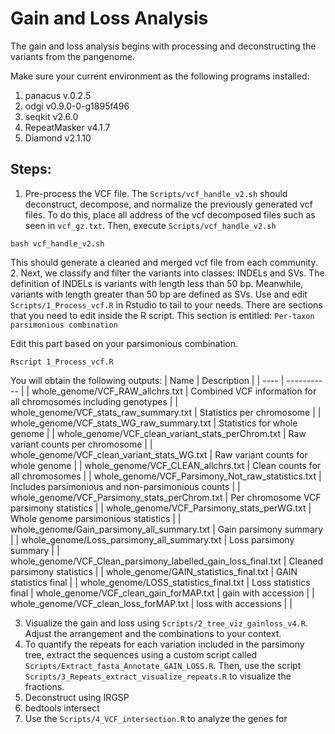 # Gain and Loss Analysis
The gain and loss analysis begins with processing and deconstructing the variants from the pangenome. 

Make sure your current environment as the following programs installed:
1. panacus v.0.2.5
2. odgi v0.9.0-0-g1895f496
3. seqkit v2.6.0
4. RepeatMasker v4.1.7
5. Diamond v2.1.10

## Steps:
1. Pre-process the VCF file. The `Scripts/vcf_handle_v2.sh` should deconstruct, decompose, and normalize the previously generated vcf files. To do this, place all address of the vcf decomposed files such as seen in `vcf_gz.txt`. Then, execute `Scripts/vcf_handle_v2.sh`
```
bash vcf_handle_v2.sh
```
This should generate a cleaned and merged vcf file from each community. 
2. Next, we classify and filter the variants into classes: INDELs and SVs. The definition of INDELs is variants with length less than 50 bp. Meanwhile, variants with length greater than 50 bp are defined as SVs. Use and edit `Scripts/1_Process_vcf.R` in Rstudio to tail to your needs. There are sections that you need to edit inside the R script. This section is entitled:
`Per-taxon parsimonious combination`

Edit this part based on your parsimonious combination. 

```
Rscript 1_Process_vcf.R
```

You will obtain the following outputs:
| Name | Description |
| ---- | ----------- |
| whole_genome/VCF_RAW_allchrs.txt | Combined VCF information for all chromosomes including genotypes |
| whole_genome/VCF_stats_raw_summary.txt | Statistics per chromosome |
| whole_genome/VCF_stats_WG_raw_summary.txt | Statistics for whole genome |
| whole_genome/VCF_clean_variant_stats_perChrom.txt | Raw variant counts per chromosome | 
| whole_genome/VCF_clean_variant_stats_WG.txt | Raw variant counts for whole genome |
| whole_genome/VCF_CLEAN_allchrs.txt | Clean counts for all chromosomes |
| whole_genome/VCF_Parsimony_Not_raw_statistics.txt | Includes parsimonious and non-parsimonious counts |
| whole_genome/VCF_Parsimony_stats_perChrom.txt | Per chromosome VCF parsimony statistics |
| whole_genome/VCF_Parsimony_stats_perWG.txt | Whole genome parsimonious statistics |
| whole_genome/Gain_parsimony_all_summary.txt | Gain parsimony summary |
| whole_genome/Loss_parsimony_all_summary.txt | Loss parsimony summary |
| whole_genome/VCF_Clean_parsimony_labelled_gain_loss_final.txt | Cleaned parsimony statistics |
| whole_genome/GAIN_statistics_final.txt | GAIN statistics final |
| whole_genome/LOSS_statistics_final.txt | Loss statistics final |
whole_genome/VCF_clean_gain_forMAP.txt | gain with accession |
| whole_genome/VCF_clean_loss_forMAP.txt | loss with accessions |
|

3. Visualize the gain and loss using `Scripts/2_tree_viz_gainloss_v4.R`. Adjust the arrangement and the combinations to your context. 
4. To quantify the repeats for each variation included in the parsimony tree, extract the sequences using a custom script called `Scripts/Extract_fasta_Annotate_GAIN_LOSS.R`. Then, use the script `Scripts/3_Repeats_extract_visualize_repeats.R` to visualize the fractions. 
5. Deconstruct using IRGSP
6. bedtools intersect
7. Use the `Scripts/4_VCF_intersection.R` to analyze the genes for 